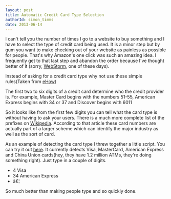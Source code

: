 ```yaml
---
layout: post
title: Automatic Credit Card Type Selection
authorId: simon_timms
date: 2013-06-14
---
```


I can't tell you the number of times I go to a website to buy something and I have to select the type of credit card being used. It is a minor step but by gum you want to make checking out of your website as painless as possible for people. That's why Amazon's one click was such an amazing idea. I frequently get to that last step and abandon the order because I've thought better of it (sorry, [WebStorm](http://www.jetbrains.com/webstorm/), one of these days).

Instead of asking for a credit card type why not use these simple rules(Taken from [eHow](http://www.ehow.com/list_7172242_credit-card-validation-rules.html))

The first two to six digits of a credit card determine who the credit provider is. For example, Master Card begins with the numbers 51-55, American Express begins with 34 or 37 and Discover begins with 6011

So it looks like from the first few digits you can tell what the card type is without having to ask your users. There is a much more complete list of the prefixes on [Wikipedia](http://en.wikipedia.org/wiki/Bank_card_number#Issuer_identification_number_.28IIN.29). According to that article these card numbers are actually part of a larger scheme which can identify the major industry as well as the sort of card.

As an example of detecting the card type I threw together a little script. You can try it out [here](http://bl.ocks.org/stimms/5786201). It currently detects Visa, MasterCard, American Express and China Union cards(hey, they have 1.2 million ATMs, they're doing something right). Just type in a couple of digits.

- 4 Visa
- 34 American Express
- â€¦

So much better than making people type and so quickly done.



